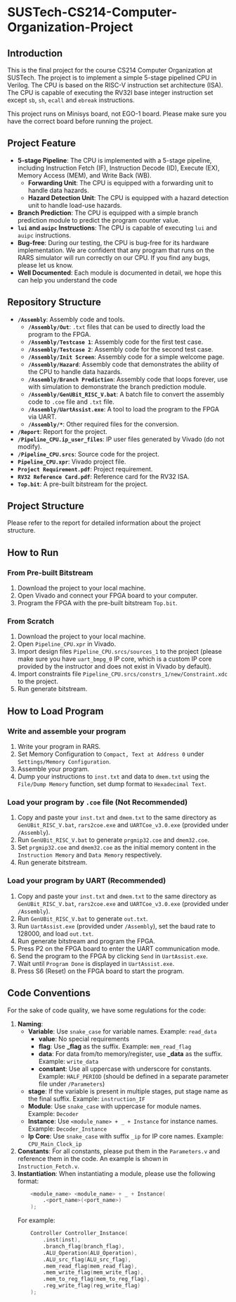 # SUSTech-CS214-Computer-Organization-Project

## Introduction

This is the final project for the course CS214 Computer Organization at SUSTech. The project is to implement a simple 5-stage pipelined CPU in Verilog. The CPU is based on the RISC-V instruction set architecture (ISA). The CPU is capable of executing the RV32I base integer instruction set except `sb`, `sh`, `ecall` and `ebreak` instructions.

This project runs on Minisys board, not EGO-1 board. Please make sure you have the correct board before running the project.

## Project Feature

- **5-stage Pipeline**: The CPU is implemented with a 5-stage pipeline, including Instruction Fetch (IF), Instruction Decode (ID), Execute (EX), Memory Access (MEM), and Write Back (WB).
  - **Forwarding Unit**: The CPU is equipped with a forwarding unit to handle data hazards.
  - **Hazard Detection Unit**: The CPU is equipped with a hazard detection unit to handle load-use hazards.
- **Branch Prediction**: The CPU is equipped with a simple branch prediction module to predict the program counter value.
- **`lui` and `auipc` Instructions**: The CPU is capable of executing `lui` and `auipc` instructions.
- **Bug-free**: During our testing, the CPU is bug-free for its hardware implementation. We are confident that any program that runs on the RARS simulator will run correctly on our CPU. If you find any bugs, please let us know.
- **Well Documented**: Each module is documented in detail, we hope this can help you understand the code

## Repository Structure

- **`/Assembly`**: Assembly code and tools.
  - **`/Assembly/Out`**: `.txt` files that can be used to directly load the program to the FPGA.
  - **`/Assembly/Testcase 1`**: Assembly code for the first test case.
  - **`/Assembly/Testcase 2`**: Assembly code for the second test case.
  - **`/Assembly/Init Screen`**: Assembly code for a simple welcome page.
  - **`/Assembly/Hazard`**: Assembly code that demonstrates the ability of the CPU to handle data hazards.
  - **`/Assembly/Branch Prediction`**: Assembly code that loops forever, use with simulation to demonstrate the branch prediction module.
  - **`/Assembly/GenUBit_RISC_V.bat`**: A batch file to convert the assembly code to `.coe` file and `.txt` file.
  - **`/Assembly/UartAssist.exe`**: A tool to load the program to the FPGA via UART.
  - **`/Assembly/*`**: Other required files for the conversion.
- **`/Report`**: Report for the project.
- **`/Pipeline_CPU.ip_user_files`**: IP user files generated by Vivado (do not modify).
- **`/Pipeline_CPU.srcs`**: Source code for the project.
- **`Pipeline_CPU.xpr`**: Vivado project file.
- **`Project Requirement.pdf`**: Project requirement.
- **`RV32 Reference Card.pdf`**: Reference card for the RV32 ISA.
- **`Top.bit`**: A pre-built bitstream for the project.

## Project Structure
Please refer to the report for detailed information about the project structure.

## How to Run

### From Pre-built Bitstream
1. Download the project to your local machine.
2. Open Vivado and connect your FPGA board to your computer.
3. Program the FPGA with the pre-built bitstream `Top.bit`.

### From Scratch
1. Download the project to your local machine.
2. Open `Pipeline_CPU.xpr` in Vivado.
3. Import design files `Pipeline_CPU.srcs/sources_1` to the project (please make sure you have `uart_bmpg_0` IP core, which is a custom IP core provided by the instructor and does not exist in Vivado by default).
4. Import constraints file `Pipeline_CPU.srcs/constrs_1/new/Constraint.xdc` to the project.
5. Run generate bitstream.
   
## How to Load Program

### Write and assemble your program
1. Write your program in RARS.
2. Set Memory Configuration to `Compact, Text at Address 0` under `Settings/Memory Configuration`.
3. Assemble your program.
4. Dump your instructions to `inst.txt` and data to `dmem.txt` using the `File/Dump Memory` function, set dump format to `Hexadecimal Text`.

### Load your program by `.coe` file (Not Recommended)
1. Copy and paste your `inst.txt` and `dmem.txt` to the same directory as `GenUBit_RISC_V.bat`, `rars2coe.exe` and `UARTCoe_v3.0.exe` (provided under `/Assembly`).
2. Run `GenUBit_RISC_V.bat` to generate `prgmip32.coe` and `dmem32.coe`.
3. Set `prgmip32.coe` and `dmem32.coe` as the initial memory content in the `Instruction Memory` and `Data Memory` respectively.
4. Run generate bitstream.

### Load your program by UART (Recommended)
1. Copy and paste your `inst.txt` and `dmem.txt` to the same directory as `GenUBit_RISC_V.bat`, `rars2coe.exe` and `UARTCoe_v3.0.exe` (provided under `/Assembly`).
2. Run `GenUBit_RISC_V.bat` to generate `out.txt`.
3. Run `UartAssist.exe` (provided under `/Assembly`), set the baud rate to 128000, and load `out.txt`.
4. Run generate bitstream and program the FPGA.
5. Press P2 on the FPGA board to enter the UART communication mode.
6. Send the program to the FPGA by clicking `Send` in `UartAssist.exe`.
7. Wait until `Program Done` is displayed in `UartAssist.exe`.
8. Press S6 (Reset) on the FPGA board to start the program.

## Code Conventions
For the sake of code quality, we have some regulations for the code:
1. **Naming**: 
    - **Variable**: Use `snake_case` for variable names. Example: `read_data`
      - **value**: No special requirements
      - **flag**: Use **_flag** as the suffix. Example: `mem_read_flag`
      - **data**: For data from/to memory/register, use **_data** as the suffix. Example: `write_data`
      - **constant**: Use all uppercase with underscore for constants. Example: `HALF_PERIOD` (should be defined in a separate parameter file under `/Parameters`)
    - **stage**: If the variable is present in multiple stages, put stage name as the final suffix. Example: `instruction_IF`
    - **Module**: Use `snake_case` with uppercase for module names. Example: `Decoder`
    - **Instance**: Use `<module_name> + _ + Instance` for instance names. Example: `Decoder_Instance`
    - **Ip Core**: Use `snake_case` with suffix `_ip` for IP core names. Example: `CPU_Main_Clock_ip`
2. **Constants**: For all constants, please put them in the `Parameters.v` and reference them in the code. An example is shown in ``Instruction_Fetch.v``.
3. **Instantiation**: When instantiating a module, please use the following format:
    ```verilog
        <module_name> <module_name> + _ + Instance(
            .<port_name>(<port_name>)
        );
    ```
    For example:
    ```verilog
        Controller Controller_Instance(
            .inst(inst),
            .branch_flag(branch_flag),
            .ALU_Operation(ALU_Operation),
            .ALU_src_flag(ALU_src_flag),
            .mem_read_flag(mem_read_flag),
            .mem_write_flag(mem_write_flag),
            .mem_to_reg_flag(mem_to_reg_flag),
            .reg_write_flag(reg_write_flag)
        );
    ```
        
